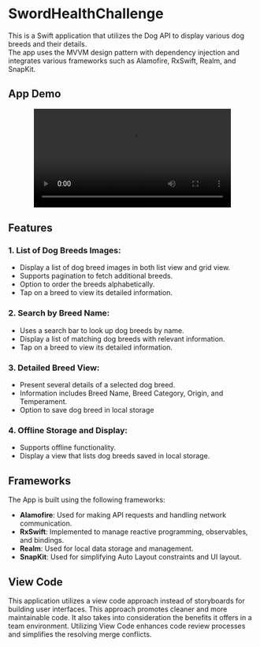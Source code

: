 # SwordHealthChallenge

This is a Swift application that utilizes the Dog API to display various dog breeds and their details.  
The app uses the MVVM design pattern with dependency injection and integrates various frameworks such as Alamofire, RxSwift, Realm, and SnapKit.

## App Demo
<div align="center">
  <video src="https://github.com/simaosamouco/SwordHealthChallenge/assets/37107794/02d7c543-35b0-4556-89d9-c58fd56851ff" width="400" />
</div>

## Features

### 1. List of Dog Breeds Images:
 - Display a list of dog breed images in both list view and grid view.
 - Supports pagination to fetch additional breeds.
 - Option to order the breeds alphabetically.
 - Tap on a breed to view its detailed information.

### 2. Search by Breed Name:
 - Uses a search bar to look up dog breeds by name.
 - Display a list of matching dog breeds with relevant information.
 - Tap on a breed to view its detailed information.

### 3. Detailed Breed View:
 - Present several details of a selected dog breed.
 - Information includes Breed Name, Breed Category, Origin, and Temperament.
 - Option to save dog breed in local storage

### 4. Offline Storage and Display:
 - Supports offline functionality.
 - Display a view that lists dog breeds saved in local storage.

## Frameworks
The App is built using the following frameworks:

 - **Alamofire**: Used for making API requests and handling network communication.
 - **RxSwift**: Implemented to manage reactive programming, observables, and bindings.
 - **Realm**: Used for local data storage and management.
 - **SnapKit**: Used for simplifying Auto Layout constraints and UI layout.

 ## View Code
This application utilizes a view code approach instead of storyboards for building user interfaces. 
This approach promotes cleaner and more maintainable code.
It also takes into consideration the benefits it offers in a team environment.
Utilizing View Code enhances code review processes and simplifies the resolving merge conflicts.

